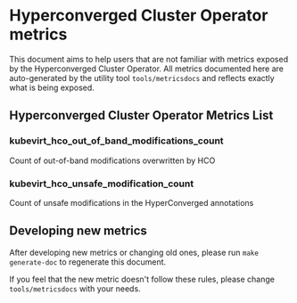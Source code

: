 # Hyperconverged Cluster Operator metrics
This document aims to help users that are not familiar with metrics exposed by the Hyperconverged Cluster Operator.
All metrics documented here are auto-generated by the utility tool `tools/metricsdocs` and reflects exactly what is being exposed.

## Hyperconverged Cluster Operator Metrics List
### kubevirt_hco_out_of_band_modifications_count
Count of out-of-band modifications overwritten by HCO
### kubevirt_hco_unsafe_modification_count
Count of unsafe modifications in the HyperConverged annotations
## Developing new metrics
After developing new metrics or changing old ones, please run `make generate-doc` to regenerate this document.

If you feel that the new metric doesn't follow these rules, please change `tools/metricsdocs` with your needs.
